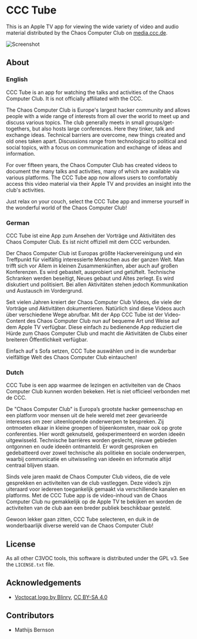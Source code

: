 # CCC Tube

This is an Apple TV app for viewing the wide variety of video and audio material distributed by the Chaos Computer Club on [media.ccc.de](https://media.ccc.de/).

![Screenshot](https://github.com/mbernson/CCCTube/assets/477710/6b8438c8-c2e4-4375-af4b-d1e217c9f226)

## About

### English

CCC Tube is an app for watching the talks and activities of the Chaos Computer Club. It is not officially affiliated with the CCC.

The Chaos Computer Club is Europe's largest hacker community and allows people with a wide range of interests from all over the world to meet up and discuss various topics. The club generally meets in small groups/get-togethers, but also hosts large conferences. Here they tinker, talk and exchange ideas. Technical barriers are overcome, new things created and old ones taken apart. Discussions range from technological to political and social topics, with a focus on communication and exchange of ideas and information.

For over fifteen years, the Chaos Computer Club has created videos to document the many talks and activities, many of which are available via various platforms. The CCC Tube app now allows users to comfortably access this video material via their Apple TV and provides an insight into the club's activities.

Just relax on your couch, select the CCC Tube app and immerse yourself in the wonderful world of the Chaos Computer Club!

### German

CCC Tube ist eine App zum Ansehen der Vorträge und Aktivitäten des Chaos Computer Club. Es ist nicht offiziell mit dem CCC verbunden.

Der Chaos Computer Club ist Europas größte Hackervereinigung und ein Treffpunkt für vielfältig interessierte Menschen aus der ganzen Welt. Man trifft sich vor Allem in kleinen Zusammenkünften, aber auch auf großen Konferenzen. Es wird gebastelt, ausprobiert und getüftelt. Technische Schranken werden beseitigt, Neues gebaut und Altes zerlegt. Es wird diskutiert und politisiert. Bei allen Aktivitäten stehen jedoch Kommunikation und Austausch im Vordergrund.

Seit vielen Jahren kreiert der Chaos Computer Club Videos, die viele der Vorträge und Aktivitäten dokumentieren. Natürlich sind diese Videos auch über verschiedene Wege abrufbar. Mit der App CCC Tube ist der Video-Content des Chaos Computer Club nun auf bequeme Art und Weise auf dem Apple TV verfügbar. Diese einfach zu bedienende App reduziert die Hürde zum Chaos Computer Club und macht die Aktivitäten de Clubs einer breiteren Öffentlichkeit verfügbar.
 
Einfach auf´s Sofa setzen, CCC Tube auswählen und in die wunderbar vielfältige Welt des Chaos Computer Club eintauchen!

### Dutch

CCC Tube is een app waarmee de lezingen en activiteiten van de Chaos Computer Club kunnen worden bekeken. Het is niet officieel verbonden met de CCC.

De "Chaos Computer Club" is Europaʼs grootste hacker gemeenschap en een platform voor mensen uit de hele wereld met zeer gevarieerde interesses om zeer uiteenlopende onderwerpen te bespreken. Zij ontmoeten elkaar in kleine groepen of bijeenkomsten, maar ook op grote conferenties. Hier wordt geknutseld, geëxperimenteerd en worden ideeën uitgewisseld. Technische barrières worden geslecht, nieuwe gebieden ontgonnen en oude ideeën ontmanteld. Er wordt gesproken en gedebatteerd over zowel technische als politieke en sociale onderwerpen, waarbij communicatie en uitwisseling van ideeën en informatie altijd centraal blijven staan.

Sinds vele jaren maakt de Chaos Computer Club videos, die de vele gesprekken en activiteiten van de club vastleggen. Deze videoʼs zijn uiteraard voor iedereen toegankelijk gemaakt via verschillende kanalen en platforms. Met de CCC Tube app is de video-inhoud van de Chaos Computer Club nu gemakkelijk op de Apple TV te bekijken en worden de activiteiten van de club aan een breder publiek beschikbaar gesteld.

Gewoon lekker gaan zitten, CCC Tube selecteren, en duik in de wonderbaarlijk diverse wereld van de Chaos Computer Club!

## License

As all other C3VOC tools, this software is distributed under the GPL v3. See the `LICENSE.txt` file.

## Acknowledgements

* [Voctocat logo by Blinry](https://blinry.org/voctocat/), [CC BY-SA 4.0](https://blinry.org/about/#license)

## Contributors

* Mathijs Bernson
